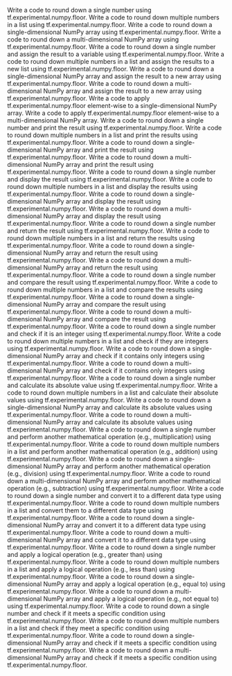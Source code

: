 Write a code to round down a single number using tf.experimental.numpy.floor.
Write a code to round down multiple numbers in a list using tf.experimental.numpy.floor.
Write a code to round down a single-dimensional NumPy array using tf.experimental.numpy.floor.
Write a code to round down a multi-dimensional NumPy array using tf.experimental.numpy.floor.
Write a code to round down a single number and assign the result to a variable using tf.experimental.numpy.floor.
Write a code to round down multiple numbers in a list and assign the results to a new list using tf.experimental.numpy.floor.
Write a code to round down a single-dimensional NumPy array and assign the result to a new array using tf.experimental.numpy.floor.
Write a code to round down a multi-dimensional NumPy array and assign the result to a new array using tf.experimental.numpy.floor.
Write a code to apply tf.experimental.numpy.floor element-wise to a single-dimensional NumPy array.
Write a code to apply tf.experimental.numpy.floor element-wise to a multi-dimensional NumPy array.
Write a code to round down a single number and print the result using tf.experimental.numpy.floor.
Write a code to round down multiple numbers in a list and print the results using tf.experimental.numpy.floor.
Write a code to round down a single-dimensional NumPy array and print the result using tf.experimental.numpy.floor.
Write a code to round down a multi-dimensional NumPy array and print the result using tf.experimental.numpy.floor.
Write a code to round down a single number and display the result using tf.experimental.numpy.floor.
Write a code to round down multiple numbers in a list and display the results using tf.experimental.numpy.floor.
Write a code to round down a single-dimensional NumPy array and display the result using tf.experimental.numpy.floor.
Write a code to round down a multi-dimensional NumPy array and display the result using tf.experimental.numpy.floor.
Write a code to round down a single number and return the result using tf.experimental.numpy.floor.
Write a code to round down multiple numbers in a list and return the results using tf.experimental.numpy.floor.
Write a code to round down a single-dimensional NumPy array and return the result using tf.experimental.numpy.floor.
Write a code to round down a multi-dimensional NumPy array and return the result using tf.experimental.numpy.floor.
Write a code to round down a single number and compare the result using tf.experimental.numpy.floor.
Write a code to round down multiple numbers in a list and compare the results using tf.experimental.numpy.floor.
Write a code to round down a single-dimensional NumPy array and compare the result using tf.experimental.numpy.floor.
Write a code to round down a multi-dimensional NumPy array and compare the result using tf.experimental.numpy.floor.
Write a code to round down a single number and check if it is an integer using tf.experimental.numpy.floor.
Write a code to round down multiple numbers in a list and check if they are integers using tf.experimental.numpy.floor.
Write a code to round down a single-dimensional NumPy array and check if it contains only integers using tf.experimental.numpy.floor.
Write a code to round down a multi-dimensional NumPy array and check if it contains only integers using tf.experimental.numpy.floor.
Write a code to round down a single number and calculate its absolute value using tf.experimental.numpy.floor.
Write a code to round down multiple numbers in a list and calculate their absolute values using tf.experimental.numpy.floor.
Write a code to round down a single-dimensional NumPy array and calculate its absolute values using tf.experimental.numpy.floor.
Write a code to round down a multi-dimensional NumPy array and calculate its absolute values using tf.experimental.numpy.floor.
Write a code to round down a single number and perform another mathematical operation (e.g., multiplication) using tf.experimental.numpy.floor.
Write a code to round down multiple numbers in a list and perform another mathematical operation (e.g., addition) using tf.experimental.numpy.floor.
Write a code to round down a single-dimensional NumPy array and perform another mathematical operation (e.g., division) using tf.experimental.numpy.floor.
Write a code to round down a multi-dimensional NumPy array and perform another mathematical operation (e.g., subtraction) using tf.experimental.numpy.floor.
Write a code to round down a single number and convert it to a different data type using tf.experimental.numpy.floor.
Write a code to round down multiple numbers in a list and convert them to a different data type using tf.experimental.numpy.floor.
Write a code to round down a single-dimensional NumPy array and convert it to a different data type using tf.experimental.numpy.floor.
Write a code to round down a multi-dimensional NumPy array and convert it to a different data type using tf.experimental.numpy.floor.
Write a code to round down a single number and apply a logical operation (e.g., greater than) using tf.experimental.numpy.floor.
Write a code to round down multiple numbers in a list and apply a logical operation (e.g., less than) using tf.experimental.numpy.floor.
Write a code to round down a single-dimensional NumPy array and apply a logical operation (e.g., equal to) using tf.experimental.numpy.floor.
Write a code to round down a multi-dimensional NumPy array and apply a logical operation (e.g., not equal to) using tf.experimental.numpy.floor.
Write a code to round down a single number and check if it meets a specific condition using tf.experimental.numpy.floor.
Write a code to round down multiple numbers in a list and check if they meet a specific condition using tf.experimental.numpy.floor.
Write a code to round down a single-dimensional NumPy array and check if it meets a specific condition using tf.experimental.numpy.floor.
Write a code to round down a multi-dimensional NumPy array and check if it meets a specific condition using tf.experimental.numpy.floor.
